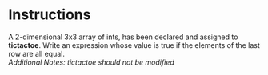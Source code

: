 # Instructions

A 2-dimensional 3x3 array of ints, has been declared and assigned to **tictactoe**. Write an expression whose value is true if the elements of the last row are all equal.  
*Additional Notes: tictactoe should not be modified*
